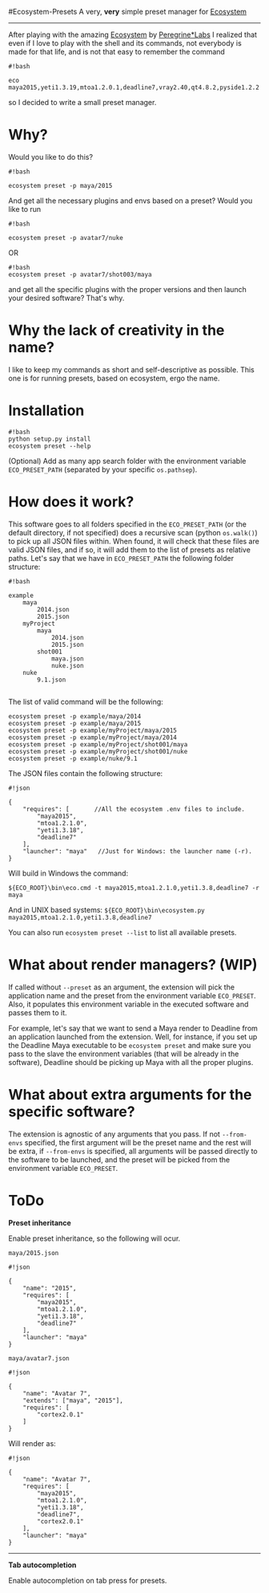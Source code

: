 #Ecosystem-Presets
A very, **very** simple preset manager for  [Ecosystem](https://github.com/PeregrineLabs/Ecosystem)
- - -


After playing with the amazing [Ecosystem](https://github.com/PeregrineLabs/Ecosystem) by [Peregrine*Labs](http://peregrinelabs.com/open-source/) I realized that even if I love to play with the shell and its commands, not everybody is made for that life, and is not that easy to remember the command

```
#!bash

eco maya2015,yeti1.3.19,mtoa1.2.0.1,deadline7,vray2.40,qt4.8.2,pyside1.2.2
```

 so I decided to write a small preset manager.

Why?
====
Would you like to do this?


```
#!bash

ecosystem preset -p maya/2015
```
And get all the necessary plugins and envs based on a preset? Would you like to run
```
#!bash

ecosystem preset -p avatar7/nuke
```
OR
```
#!bash
ecosystem preset -p avatar7/shot003/maya
```
and get all the specific plugins with the proper versions and then launch your desired software? That's why.

Why the lack of creativity in the name?
==============================

I like to keep my commands as short and self-descriptive as possible. This one is for running presets, based on ecosystem, ergo the name.

Installation
=========
```
#!bash
python setup.py install
ecosystem preset --help
```


(Optional) Add as many app search folder with the environment variable ``ECO_PRESET_PATH`` (separated by your specific ``os.pathsep``).

How does it work?
==============

This software goes to all folders specified in the ``ECO_PRESET_PATH`` (or the default directory, if not specified) does a recursive scan (python ``os.walk()``) to pick up all JSON files within. When found, it will check that these files are valid JSON files, and if so, it will add them to the list of presets as relative paths. Let's say that we have in ``ECO_PRESET_PATH`` the following folder structure:

```
#!bash

example
    maya
        2014.json
        2015.json
    myProject
        maya
            2014.json
            2015.json
        shot001
            maya.json
            nuke.json
    nuke
        9.1.json


```

The list of valid command will be the following:

```
ecosystem preset -p example/maya/2014
ecosystem preset -p example/maya/2015
ecosystem preset -p example/myProject/maya/2015
ecosystem preset -p example/myProject/maya/2014
ecosystem preset -p example/myProject/shot001/maya
ecosystem preset -p example/myProject/shot001/nuke
ecosystem preset -p example/nuke/9.1

```

The JSON files contain the following structure:
```
#!json

{
    "requires": [       //All the ecosystem .env files to include.
        "maya2015",
        "mtoa1.2.1.0",
        "yeti1.3.18",
        "deadline7"
    ],
    "launcher": "maya"   //Just for Windows: the launcher name (-r).
}

```
Will build in Windows the command:

``${ECO_ROOT}\bin\eco.cmd -t maya2015,mtoa1.2.1.0,yeti1.3.8,deadline7 -r maya``

And in UNIX based systems:
``${ECO_ROOT}\bin\ecosystem.py maya2015,mtoa1.2.1.0,yeti1.3.8,deadline7 ``


You can also run ``ecosystem preset --list`` to list all available presets.

What about render managers? (WIP)
=============================

If called without ``--preset`` as an argument, the extension will pick the application name and the preset from the environment variable ``ECO_PRESET``. Also, it populates this environment variable in the executed software and passes them to it.

For example, let's say that we want to send a Maya render to Deadline from an application launched from the extension. Well, for instance, if you set up the Deadline Maya executable to be ``ecosystem preset`` and make sure you pass to the slave the environment variables (that will be already in the software), Deadline should be picking up Maya with all the proper plugins.

What about extra arguments for the specific software?
=====================================================

The extension is agnostic of any arguments that you pass. If not ``--from-envs`` specified, the first argument will be the preset name and the rest will be extra, if ``--from-envs`` is specified, all arguments will be passed directly to the software to be launched, and the preset will be picked from the environment variable ``ECO_PRESET``.


ToDo
====

**Preset inheritance**

Enable preset inheritance, so the following will ocur.

``maya/2015.json``
```
#!json

{
    "name": "2015",
    "requires": [
        "maya2015",
        "mtoa1.2.1.0",
        "yeti1.3.18",
        "deadline7"
    ],
    "launcher": "maya"
}

```
``maya/avatar7.json``
```
#!json

{
    "name": "Avatar 7",
    "extends": ["maya", "2015"],
    "requires": [
        "cortex2.0.1"
    ]
}

```

Will render as:
```
#!json

{
    "name": "Avatar 7",
    "requires": [
        "maya2015",
        "mtoa1.2.1.0",
        "yeti1.3.18",
        "deadline7",
        "cortex2.0.1"
    ],
    "launcher": "maya"
}

```

- - -
**Tab autocompletion**

Enable autocompletion on tab press for presets.